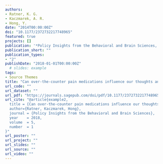 ```yaml
---
authors:
- Ratner, K. G.
- Kaczmarek, A. R.
- Hong, Y.
date: "2014T00:00:00Z"
doi: "10.1177/2372732217748965"
featured: true
projects: []
publication: '*Policy Insights from the Behavioral and Brain Sciences, 5*(6), 82-89'
publication_short: ""
publication_types:
- "2"
publishDate: "2018-01-01T00:00:00Z"
  # slides: example
tags:
- Source Themes
title: "Can over-the-counter pain medications influence our thoughts and emotions?"
url_code: ""
url_dataset: ""
url_pdf: "https://journals.sagepub.com/doi/pdf/10.1177/2372732217748965"
url_cite: "@article{example2,
  title = {Can over-the-counter pain medications influence our thoughts and emotions?},
  author={Ratner, Kaczmarek, Hong},
  journal = {Policy Insights from the Behavioral and Brain Sciences},
  year    = 2018,
  volume  = 5,
  number  = 1
}"
url_poster: ""
url_project: ""
url_slides: ""
url_source: ""
url_video: ""
---
```


